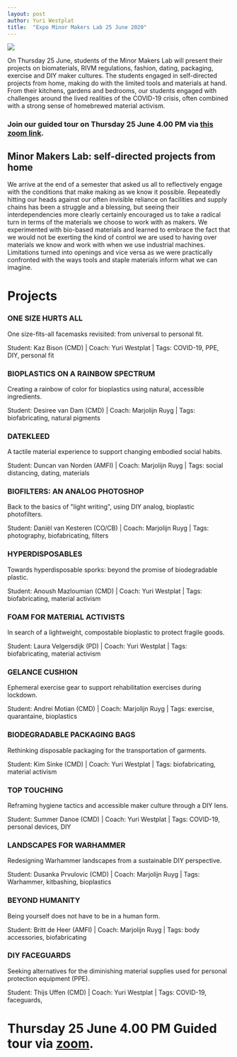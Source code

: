 ```yaml
---
layout: post
author: Yuri Westplat
title:  "Expo Minor Makers Lab 25 June 2020"
---
```


![](../images/expoflyer2020.jpg)

On Thursday 25 June, students of the Minor Makers Lab will present their projects on biomaterials, RIVM regulations, fashion, dating, packaging, exercise and DIY maker cultures. The students engaged in self-directed projects from home, making do with the limited tools and materials at hand. From their kitchens, gardens and bedrooms, our students engaged with challenges around the lived realities of the COVID-19 crisis, often combined with a strong sense of homebrewed material activism. 

### Join our guided tour on Thursday 25 June 4.00 PM via [this zoom link](https://bit.ly/makerexpo2020). 

## Minor Makers Lab: self-directed projects from home 
We arrive at the end of a semester that asked us all to reflectively engage with the conditions that make making as we know it possible. Repeatedly hitting our heads against our often invisible reliance on facilities and supply chains has been a struggle and a blessing, but seeing their interdependencies more clearly certainly encouraged us to take a radical turn in terms of the materials we choose to work with as makers. We experimented with bio-based materials and learned to embrace the fact that we would not be exerting the kind of control we are used to having over materials we know and work with when we use industrial machines. Limitations turned into openings and vice versa as we were practically confronted with the ways tools and staple materials inform what we can imagine.  

# Projects

### ONE SIZE HURTS ALL 
One size-fits-all facemasks revisited: from universal to personal fit.

Student: Kaz Bison (CMD) | Coach: Yuri Westplat | Tags: COVID-19, PPE, DIY, personal fit

### BIOPLASTICS ON A RAINBOW SPECTRUM
Creating a rainbow of color for bioplastics using natural, accessible ingredients.

Student: Desiree van Dam (CMD) | Coach: Marjolijn Ruyg | Tags: biofabricating, natural pigments

### DATEKLEED
A tactile material experience to support changing embodied social habits.

Student: Duncan van Norden (AMFI) | Coach: Marjolijn Ruyg | Tags: social distancing, dating, materials

### BIOFILTERS: AN ANALOG PHOTOSHOP
Back to the basics of "light writing", using DIY analog, bioplastic photofilters.

Student: Daniël van Kesteren (CO/CB) | Coach: Marjolijn Ruyg | Tags: photography, biofabricating, filters

### HYPERDISPOSABLES
Towards hyperdisposable sporks: beyond the promise of biodegradable plastic.

Student: Anoush Mazloumian (CMD) | Coach: Yuri Westplat | Tags: biofabricating, material activism

### FOAM FOR MATERIAL ACTIVISTS
In search of a lightweight, compostable bioplastic to protect fragile goods.

Student: Laura Velgersdijk (PD) | Coach: Yuri Westplat | Tags: biofabricating, material activism

### GELANCE CUSHION
Ephemeral exercise gear to support rehabilitation exercises during lockdown.

Student: Andrei Motian (CMD) | Coach: Marjolijn Ruyg | Tags: exercise, quarantaine, bioplastics

### BIODEGRADABLE PACKAGING BAGS
Rethinking disposable packaging for the transportation of garments.

Student: Kim Sinke (CMD) | Coach: Yuri Westplat | Tags: biofabricating, material activism

### TOP TOUCHING
Reframing hygiene tactics and accessible maker culture through a DIY lens.

Student: Summer Danoe (CMD) | Coach: Yuri Westplat | Tags: COVID-19, personal devices, DIY

### LANDSCAPES FOR WARHAMMER
Redesigning Warhammer landscapes from a sustainable DIY perspective. 

Student: Dusanka Prvulovic (CMD) | Coach: Marjolijn Ruyg | Tags: Warhammer, kitbashing, bioplastics

### BEYOND HUMANITY
Being yourself does not have to be in a human form.

Student: Britt de Heer (AMFI) | Coach: Marjolijn Ruyg | Tags: body accessories, biofabricating

### DIY FACEGUARDS
Seeking alternatives for the diminishing material supplies used for personal protection equipment (PPE).

Student: Thijs Uffen (CMD) | Coach: Yuri Westplat | Tags: COVID-19, faceguards, 

# Thursday 25 June 4.00 PM  Guided tour via [zoom](https://bit.ly/makerexpo2020). 

